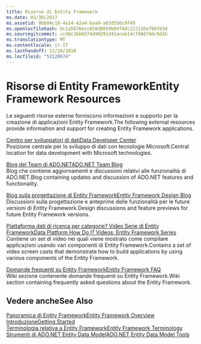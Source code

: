 ```yaml
---
title: Risorse di Entity Framework
ms.date: 03/30/2017
ms.assetid: 0bb04c18-4a14-42a4-baa9-a63d556c9f49
ms.openlocfilehash: bc1a5b76ecc038d8059b04f4dc222126e796f03d
ms.sourcegitcommit: ccd8c36b0d74d99291d41aceb14cf98d74dc9d2b
ms.translationtype: MT
ms.contentlocale: it-IT
ms.lasthandoff: 12/10/2018
ms.locfileid: "53128674"
---
```

# <a name="entity-framework-resources"></a><span data-ttu-id="97be5-102">Risorse di Entity Framework</span><span class="sxs-lookup"><span data-stu-id="97be5-102">Entity Framework Resources</span></span>
<span data-ttu-id="97be5-103">Le seguenti risorse esterne forniscono informazioni e supporto per la creazione di applicazioni Entity Framework.</span><span class="sxs-lookup"><span data-stu-id="97be5-103">The following external resources provide information and support for creating Entity Framework applications.</span></span>  
  
 [<span data-ttu-id="97be5-104">Centro per sviluppatori di dati</span><span class="sxs-lookup"><span data-stu-id="97be5-104">Data Developer Center</span></span>](https://go.microsoft.com/fwlink/?LinkId=213876)  
 <span data-ttu-id="97be5-105">Posizione centrale per lo sviluppo di dati con tecnologie Microsoft.</span><span class="sxs-lookup"><span data-stu-id="97be5-105">Central location for data development with Microsoft technologies.</span></span>  
  
 [<span data-ttu-id="97be5-106">Blog del Team di ADO.NET</span><span class="sxs-lookup"><span data-stu-id="97be5-106">ADO.NET Team Blog</span></span>](https://go.microsoft.com/fwlink/?LinkId=91905)  
 <span data-ttu-id="97be5-107">Blog che contiene aggiornamenti e discussioni relativi alle funzionalità di ADO.NET.</span><span class="sxs-lookup"><span data-stu-id="97be5-107">Blog containing updates and discussion of ADO.NET features and functionality.</span></span>  
  
 [<span data-ttu-id="97be5-108">Blog sulla progettazione di Entity Framework</span><span class="sxs-lookup"><span data-stu-id="97be5-108">Entity Framework Design Blog</span></span>](https://go.microsoft.com/fwlink/?LinkId=186888)  
 <span data-ttu-id="97be5-109">Discussioni sulla progettazione e anteprime delle funzionalità per le future versioni di Entity Framework.</span><span class="sxs-lookup"><span data-stu-id="97be5-109">Design discussions and feature previews for future Entity Framework versions.</span></span>  
  
 [<span data-ttu-id="97be5-110">Piattaforma dati di ricerca per categorie? Video Serie di Entity Framework</span><span class="sxs-lookup"><span data-stu-id="97be5-110">Data Platform How Do I? Videos: Entity Framework Series</span></span>](https://go.microsoft.com/fwlink/?LinkId=124600)  
 <span data-ttu-id="97be5-111">Contiene un set di video nei quali viene mostrato come compilare applicazioni usando vari componenti di Entity Framework.</span><span class="sxs-lookup"><span data-stu-id="97be5-111">Contains a set of video screen casts that demonstrate how to build applications by using various components of the Entity Framework.</span></span>  
  
 [<span data-ttu-id="97be5-112">Domande frequenti su Entity Framework</span><span class="sxs-lookup"><span data-stu-id="97be5-112">Entity Framework FAQ</span></span>](https://social.technet.microsoft.com/wiki/contents/articles/3737.entity-framework-faq.aspx)  
 <span data-ttu-id="97be5-113">Wiki sezione contenente domande frequenti su Entity Framework.</span><span class="sxs-lookup"><span data-stu-id="97be5-113">Wiki section containing frequently asked questions about the Entity Framework.</span></span>  
  
## <a name="see-also"></a><span data-ttu-id="97be5-114">Vedere anche</span><span class="sxs-lookup"><span data-stu-id="97be5-114">See Also</span></span>  
 [<span data-ttu-id="97be5-115">Panoramica di Entity Framework</span><span class="sxs-lookup"><span data-stu-id="97be5-115">Entity Framework Overview</span></span>](../../../../../docs/framework/data/adonet/ef/overview.md)  
 [<span data-ttu-id="97be5-116">Introduzione</span><span class="sxs-lookup"><span data-stu-id="97be5-116">Getting Started</span></span>](../../../../../docs/framework/data/adonet/ef/getting-started.md)  
 [<span data-ttu-id="97be5-117">Terminologia relativa a Entity Framework</span><span class="sxs-lookup"><span data-stu-id="97be5-117">Entity Framework Terminology</span></span>](../../../../../docs/framework/data/adonet/ef/terminology.md)  
 [<span data-ttu-id="97be5-118">Strumenti di ADO.NET Entity Data Model</span><span class="sxs-lookup"><span data-stu-id="97be5-118">ADO.NET Entity Data Model  Tools</span></span>](https://msdn.microsoft.com/library/91076853-0881-421b-837a-f582f36be527)

